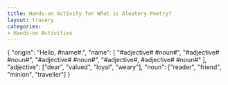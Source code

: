 ```yaml
---
title: Hands-on Activity for What is Aleatory Poetry? 
layout: tracery
categories:
- Hands-on Activities
---
```

{
	"origin": "Hello, #name#.",
	"name": [
		"#adjective# #noun#",
		"#adjective# #noun#",
		"#adjective# #noun#",
		"#adjective#, #adjective# #noun#"
	],
	"adjective": ["dear", "valued", "loyal", "weary"],
	"noun": ["reader", "friend", "minion", "traveller"]
}
